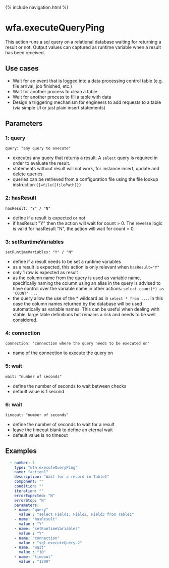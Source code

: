 {% include navigation.html %}

# wfa.executeQueryPing

This action runs a sql query on a relational database waiting for returning a result or not. 
Output values can captured as runtime variable when a result has been received.

## Use cases

* Wait for an event that is logged into a data processing control table (e.g. file arrival, job finished, etc.)
* Wait for another process to clean a table
* Wait for another process to fill a table with data
* Design a triggering mechanism for engineers to add requests to a table (via simple UI or just plain insert statements)

## Parameters

### 1: query

`query: "any query to execute"`
* executes any query that returns a result. A `select` query is required in order to evaluate the result.
* statements without result will not work, for instance insert, update and delete queries. 
* queries can be retrieved from a configuration file using the file lookup instruction `{{=file([filePath]}}`

### 2: hasResult

`hasResult: "Y" / "N"`
* define if a result is expected or not
* if hasResult "Y" then the action will wait for count > 0. The reverse logic is valid for hasResult "N", the action will wait for count = 0.

### 3: setRuntimeVariables

`setRuntimeVariables: "Y" / "N"`
* define if a result needs to be set a runtime variables
* as a result is expected, this action is only relevant when `hasResult="Y"`
* only 1 row is expected as result
* as the column name from the query is used as variable name, specifically naming the column using an alias in the query is advised to have control over the variable name in other actions: `select count(*) as 'COUNT' ...`
* the query allow the use of the * wildcard as in `select * from ...`. In this case the column names returned by the database will be used automatically as variable names. 
This can be useful when dealing with stable, large table definitions but remains a risk and needs to be well considered.

### 4: connection

`connection: "connection where the query needs to be executed on"`
* name of the connection to execute the query on

### 5: wait

`wait: "number of seconds"`
* define the number of seconds to wait between checks
* default value is 1 second

### 6: wait

`timeout: "number of seconds"`
* define the number of seconds to wait for a result
* leave the timeout blank to define an eternal wait
* default value is no timeout

## Examples

```yaml
  - number: 1
    type: "wfa.executeQueryPing"
    name: "action1"
    description: "Wait for a record in Table1"
    component: ""
    condition: ""
    iteration: ""
    errorExpected: "N"
    errorStop: "N"
    parameters:
    - name: "query"
      value : "select Field1, Field2, Field3 from Table1"
    - name: "hasResult"
      value : "Y"
    - name: "setRuntimeVariables"
      value : "Y"
    - name: "connection"
      value : "sql.executeQuery.2"
    - name: "wait"
      value : "10"
    - name: "timeout"
      value : "1200"
```
